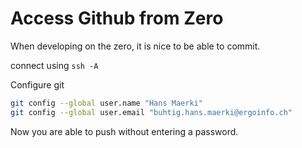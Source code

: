 
# Access Github from Zero

When developing on the zero, it is nice to be able to commit.

connect using `ssh -A`

Configure git

```bash
git config --global user.name "Hans Maerki"
git config --global user.email "buhtig.hans.maerki@ergoinfo.ch"
```

Now you are able to push without entering a password.
